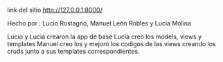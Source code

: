 link del sitio 
http://127.0.0.1:8000/

Hecho por :
Lucio Rostagno, Manuel León Robles y Lucia Molina

Lucio y Lucia crearon la app de base
Lucia creo los models, views y templates 
Manuel creo los y mejoró los codigos de las views creando los cruds junto a sus templates correspondientes. 